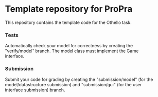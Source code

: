 # Template repository for ProPra

This repository contains the template code for the Othello task.

### Tests
Automatically check your model for correctness by creating the "verify/model" branch.
The model class must implement the Game interface.

### Submission
Submit your code for grading by creating the "submission/model" (for the model/datastructure submission) and "submission/gui" (for the user interface submission) branch.
